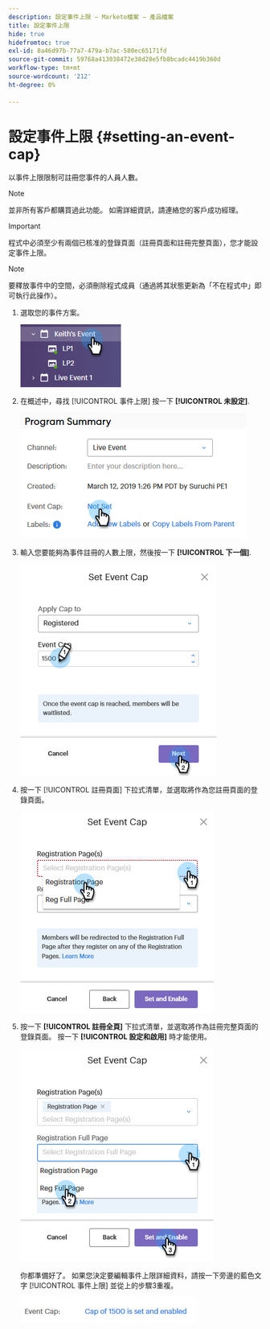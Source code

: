 ```yaml
---
description: 設定事件上限 — Marketo檔案 — 產品檔案
title: 設定事件上限
hide: true
hidefromtoc: true
exl-id: 8a46d97b-77a7-479a-b7ac-580ec65171fd
source-git-commit: 59768a413038472e38d28e5fb8bcadc4419b360d
workflow-type: tm+mt
source-wordcount: '212'
ht-degree: 0%

---
```


# 設定事件上限 {#setting-an-event-cap}

以事件上限限制可註冊您事件的人員人數。

>[!NOTE]
>
>並非所有客戶都購買過此功能。 如需詳細資訊，請連絡您的客戶成功經理。

>[!IMPORTANT]
>程式中必須至少有兩個已核准的登錄頁面（註冊頁面和註冊完整頁面），您才能設定事件上限。

>[!NOTE]
>
>要釋放事件中的空間，必須刪除程式成員（通過將其狀態更新為「不在程式中」即可執行此操作）。

1. 選取您的事件方案。

   ![影像一](assets/setting-an-event-cap-1.png)

1. 在概述中，尋找 [!UICONTROL 事件上限] 按一下 **[!UICONTROL 未設定]**.

   ![影像二](assets/setting-an-event-cap-2.png)

1. 輸入您要能夠為事件註冊的人數上限，然後按一下 **[!UICONTROL 下一個]**.

   ![第三圖](assets/setting-an-event-cap-3.png)

1. 按一下 [!UICONTROL 註冊頁面] 下拉式清單，並選取將作為您註冊頁面的登錄頁面。

   ![影像四](assets/setting-an-event-cap-4.png)

1. 按一下 **[!UICONTROL 註冊全頁]** 下拉式清單，並選取將作為註冊完整頁面的登錄頁面。 按一下 **[!UICONTROL 設定和啟用]** 時才能使用。

   ![第五圖](assets/setting-an-event-cap-5.png)

   你都準備好了。 如果您決定要編輯事件上限詳細資料，請按一下旁邊的藍色文字 [!UICONTROL 事件上限] 並從上的步驟3重複。

   ![第六圖](assets/setting-an-event-cap-6.png)
